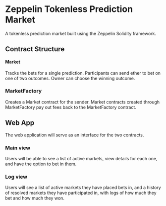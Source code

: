 # Zeppelin Tokenless Prediction Market

A tokenless prediction market built using the Zeppelin Solidity framework.


## Contract Structure

#### Market
Tracks the bets for a single prediction.
Participants can send ether to bet on one of two outcomes.
Owner can choose the winning outcome.

### MarketFactory
Creates a Market contract for the sender.
Market contracts created through MarketFactory pay out fees back to the MarketFactory contract.


## Web App
The web application will serve as an interface for the two contracts.

### Main view
Users will be able to see a list of active markets, view details for each one, and have the option to bet in them.

### Log view
Users will see a list of active markets they have placed bets in, and a history of resolved markets they have participated in, with logs of how much they bet and how much they won.
